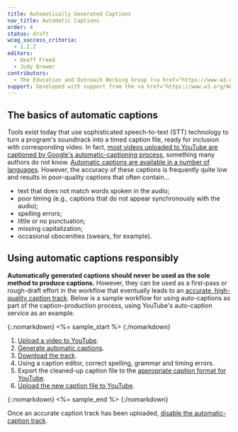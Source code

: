 ```yaml
---
title: Automatically Generated Captions
nav_title: Automatic Captions
order: 4
status: draft
wcag_success_criteria:
  - 1.2.2
editors:
  - Geoff Freed
  - Judy Brewer
contributors:
  - The Education and Outreach Working Group (<a href="https://www.w3.org/WAI/EO/">EOWG</a>)
support: Developed with support from the <a href="https://www.w3.org/WAI/WCAGTA/">U.S. Access Board, WCAG TA Project</a>
---
```

## The basics of automatic captions

Tools exist today that use sophisticated speech-to-text (STT) technology
to turn a program's soundtrack into a timed caption file, ready for
inclusion with corresponding video. In fact, [most videos uploaded to
YouTube are captioned by Google's automatic-captioning
process](https://support.google.com/youtube/answer/3038280), something
many authors do not know. [Automatic captions are available in a number
of languages](https://support.google.com/youtube/answer/6373554?hl=en).
However, the accuracy of these captions is frequently quite low and
results in poor-quality captions that often contain…

-   text that does not match words spoken in the audio;
-   poor timing (e.g., captions that do not appear synchronously with
    the audio);
-   spelling errors;
-   little or no punctuation;
-   missing capitalization;
-   occasional obscenities (swears, for example).

## Using automatic captions responsibly

**Automatically generated captions should never be used as the sole
method to produce captions.** However, they can be used as a first-pass
or rough-draft effort in the workflow that eventually leads to an [accurate,
high-quality caption track](production-captions.html). Below is a sample workflow for
using auto-captions as part of the caption-production process, using
YouTube's auto-caption service as an example.

{::nomarkdown}
<%= sample_start %>
{:/nomarkdown}

1.  [Upload a video to
    YouTube](https://support.google.com/youtube/answer/57407?co=GENIE.Platform%3DDesktop&hl=en).
2.  [Generate automatic
    captions](https://support.google.com/youtube/answer/2734796?hl=en).
3.  [Download the
    track](https://support.google.com/youtube/answer/2734705?hl=en).
4.  Using a caption editor, correct spelling, grammar and timing errors.
5.  Export the cleaned-up caption file to the [appropriate caption
    format for
    YouTube](https://support.google.com/youtube/answer/2734698?hl=en).
6.  [Upload the new caption file to
    YouTube](https://support.google.com/youtube/answer/2734796?hl=en).

{::nomarkdown}
<%= sample_end %>
{:/nomarkdown}

Once an accurate caption track has been uploaded, [disable the automatic-caption track](https://support.google.com/youtube/answer/2734701).
